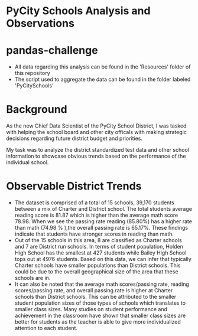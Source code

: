 # PyCity Schools Analysis and Observations 
# pandas-challenge

- All data regarding this analysis can be found in the 'Resources' folder of this repository
- The script used to aggregate the data can be found in the folder labeled 'PyCitySchools'

# Background 
As the new Chief Data Scientist of the PyCity School District, I was tasked with helping the school board and other city officals with making strategic decisions regarding future district budget and priorities. 

My task was to analyze the district standardized test data and other school information to showcase obvious trends based on the performance of the individual school. 

# Observable District Trends 
 - The dataset is comprised of a total of 15 schools, 39,170 students between a mix of Charter and District school.  The total students average reading score is 81.87 which is higher than the average math score 78.98. When we see the passing rate reading (85.80%) has a higher rate than math (74.98 % ),the overall passing rate is 65.17%. These findings indicate that students have stronger scores in reading than math. 
- Out of the 15 schools in this area, 8 are classified as Charter schools and 7 are District run schools. In terms of student population, Holden High School has the smallest at 427 students while Bailey High School tops out at 4976 students. Based on this data, we can infer that typically Charter schools have smaller populations than District schools. This could be due to the overall geographical size of the area that these schools are in. 
- It can also be noted that the average math scores/passing rate, reading scores/passing rate, and overall passing rate is higher at Charter schools than District schools. This can be attributed to the smaller student population sizes of those types of schools which translates to smaller class sizes. Many studies on student performance and achievement in the classroom have shown that smaller class sizes are better for students as the teacher is able to give more individualized attention to each student.
